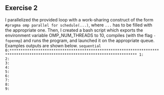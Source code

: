 ## Exercise 2

I parallelized the provided loop with a work-sharing construct of the form `#pragma omp parallel for schedule(...)`, where `...` has to be filled with the appropriate one. Then, I created a bash script which exports the environment variable OMP_NUM_THREADS to 10, compiles (with the flag `-fopenmp`) and runs the program, and launched it on the appropriate queue. Examples outputs are shown below.
`
sequential
0:********************************************************************************************************************************
1:                                                                                                                                                    
2:                                                                                                                                                    
3:                                                                                                                                                    
4:                                                                                                                                                    
5:                                                                                                                                                    
6:                                                                                                                                                    
7:                                                                                                                                                   
8:                                                                                                                                                   
9:                                                                                
`

